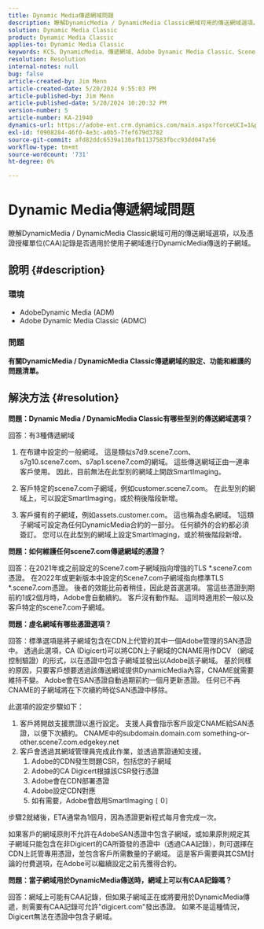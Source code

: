 ```yaml
---
title: Dynamic Media傳遞網域問題
description: 瞭解DynamicMedia / DynamicMedia Classic網域可用的傳送網域選項。
solution: Dynamic Media Classic
product: Dynamic Media Classic
applies-to: Dynamic Media Classic
keywords: KCS、DynamicMedia、傳遞網域、Adobe Dynamic Media Classic、Scene7、常見問題集、AdobeDynamic Media
resolution: Resolution
internal-notes: null
bug: false
article-created-by: Jim Menn
article-created-date: 5/20/2024 9:55:03 PM
article-published-by: Jim Menn
article-published-date: 5/20/2024 10:20:32 PM
version-number: 5
article-number: KA-21940
dynamics-url: https://adobe-ent.crm.dynamics.com/main.aspx?forceUCI=1&pagetype=entityrecord&etn=knowledgearticle&id=53a2569c-f316-ef11-9f8a-6045bd006268
exl-id: f0908284-46f0-4e3c-a0b5-7fef679d3782
source-git-commit: afd82ddc6539a130afb1137583fbcc93dd047a56
workflow-type: tm+mt
source-wordcount: '731'
ht-degree: 0%

---
```


# Dynamic Media傳遞網域問題


瞭解DynamicMedia / DynamicMedia Classic網域可用的傳送網域選項，以及憑證授權單位(CAA)記錄是否適用於使用子網域進行DynamicMedia傳送的子網域。

## 說明 {#description}


### <b>環境</b>

- AdobeDynamic Media (ADM)
- Adobe Dynamic Media Classic (ADMC)


### <b>問題</b>

<b>有關DynamicMedia / DynamicMedia Classic傳遞網域的設定、功能和維護的問題清單。</b>


## 解決方法 {#resolution}


<b>問題：Dynamic Media / DynamicMedia Classic有哪些型別的傳送網域選項？</b>

回答：有3種傳遞網域

1) 在布建中設定的一般網域。 這是類似s7d9.scene7.com、s7g10.scene7.com、s7ap1.scene7.com的網域。
這些傳送網域正由一連串客戶使用。 因此，目前無法在此型別的網域上開啟SmartImaging。

2) 客戶特定的scene7.com子網域，例如customer.scene7.com。 在此型別的網域上，可以設定SmartImaging，或於稍後階段新增。

3) 客戶擁有的子網域，例如assets.customer.com。 這也稱為虛名網域。 1這類子網域可設定為任何DynamicMedia合約的一部分。 任何額外的合約都必須簽訂。 您可以在此型別的網域上設定SmartImaging，或於稍後階段新增。

<b>問題：如何維護任何scene7.com傳遞網域的憑證？</b>

回答：在2021年或之前設定的Scene7.com子網域指向增強的TLS \*.scene7.com憑證。 在2022年或更新版本中設定的Scene7.com子網域指向標準TLS \*.scene7.com憑證。 後者的效能比前者稍佳，因此是首選選項。 當這些憑證到期前約1或2個月時，Adobe會自動續約。 客戶沒有動作點。 這同時適用於一般以及客戶特定的scene7.com子網域。

<b>問題：虛名網域有哪些憑證選項？</b>

回答：標準選項是將子網域包含在CDN上代管的其中一個Adobe管理的SAN憑證中。 透過此選項，CA (Digicert)可以將CDN上子網域的CNAME用作DCV （網域控制驗證）的形式，以在憑證中包含子網域並發出以Adobe該子網域。 基於同樣的原因，只要客戶想要透過該傳送網域提供DynamicMedia內容，CNAME就需要維持不變。 Adobe會在SAN憑證自動過期前約一個月更新憑證。 任何已不再CNAME的子網域將在下次續約時從SAN憑證中移除。

此選項的設定步驟如下：

1. 客戶將開啟支援票證以進行設定。    支援人員會指示客戶設定CNAME給SAN憑證，以便下次續約。
CNAME中的subdomain.domain.com something-or-other.scene7.com.edgekey.net
2. 客戶會透過其網域管理員完成此作業，並透過票證通知支援。
   1. Adobe的CDN發生問題CSR，包括您的子網域
   2. Adobe的CA Digicert根據該CSR發行憑證
   3. Adobe會在CDN部署憑證
   4. Adobe設定CDN對應
   5. 如有需要，Adobe會啟用SmartImaging `[` 0`]`


步驟2就緒後，ETA通常為1個月，因為憑證更新程式每月會完成一次。

<!--
[`\[` 0`\]`  https://experienceleague.adobe.com/docs/experience-manager-65/assets/dynamic/imaging-faq.html?lang=en](http://`[`%200`]`%20%20https://experienceleague.adobe.com/docs/experience-manager-65/assets/dynamic/imaging-faq.html?lang=en)
-->

如果客戶的網域原則不允許在AdobeSAN憑證中包含子網域，或如果原則規定其子網域只能包含在非Digicert的CA所簽發的憑證中（透過CAA記錄），則可選擇在CDN上託管專用憑證，並包含客戶所需數量的子網域。 這是客戶需要與其CSM討論的付費選項，在Adobe可以繼續設定之前先獲得合約。

<b>問題：當子網域用於DynamicMedia傳送時，網域上可以有CAA記錄嗎？</b>

回答：網域上可能有CAA記錄，但如果子網域正在或將要用於DynamicMedia傳遞，則需要有CAA記錄可允許&quot;digicert.com&quot;發出憑證。 如果不是這種情況，Digicert無法在憑證中包含子網域。
